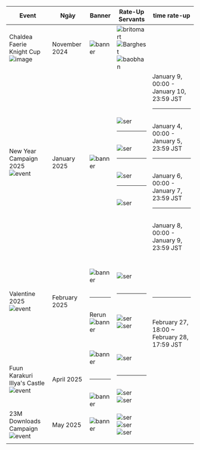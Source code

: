 

| Event                                                                                                                                                                                  | Ngày          | Banner                                                                                                                                                                                                                                                                                                                                               | Rate-Up Servants                                                                                                                                                                                                                                                                                                                                                                                                                                                                                                                                                                                                         | time rate-up                                                                                                                                                                                      |
| -------------------------------------------------------------------------------------------------------------------------------------------------------------------------------------- | ------------- | ---------------------------------------------------------------------------------------------------------------------------------------------------------------------------------------------------------------------------------------------------------------------------------------------------------------------------------------------------- | ------------------------------------------------------------------------------------------------------------------------------------------------------------------------------------------------------------------------------------------------------------------------------------------------------------------------------------------------------------------------------------------------------------------------------------------------------------------------------------------------------------------------------------------------------------------------------------------------------------------------ | ------------------------------------------------------------------------------------------------------------------------------------------------------------------------------------------------- |
| Chaldea Faerie Knight Cup<br>![image](https://static.wikia.nocookie.net/fategrandorder/images/8/8b/Faerieknightcup_full.png/revision/latest/scale-to-width-down/650?cb=20221109120136) | November 2024 | ![banner](https://static.wikia.nocookie.net/fategrandorder/images/c/c1/CFKCSummon.png/revision/latest/scale-to-width-down/600?cb=20221110140844)                                                                                                                                                                                                     | ![britomart](https://static.wikia.nocookie.net/fategrandorder/images/9/97/S368A2Icon.webp/revision/latest/scale-to-width-down/75?cb=20221109115203)<br>![Barghest](https://static.wikia.nocookie.net/fategrandorder/images/e/e3/S310A1Icon.webp/revision/latest/scale-to-width-down/75?cb=20221103095941)<br>![baobhan](https://static.wikia.nocookie.net/fategrandorder/images/0/0d/S311A1Icon.webp/revision/latest/scale-to-width-down/75?cb=20221103095949)                                                                                                                                                           |                                                                                                                                                                                                   |
| New Year Campaign 2025<br>![event](https://static.wikia.nocookie.net/fategrandorder/images/3/3d/Newyear2023.png/revision/latest/scale-to-width-down/450?cb=20221231162931)             | January 2025  | ![banner](https://static.wikia.nocookie.net/fategrandorder/images/6/68/NewYear2023Summoning.png/revision/latest/scale-to-width-down/680?cb=20221231170910)                                                                                                                                                                                           | ![ser](https://static.wikia.nocookie.net/fategrandorder/images/5/55/S334A1Icon.webp/revision/latest/scale-to-width-down/75?cb=20221103100230)<br><hr><br>![ser](https://static.wikia.nocookie.net/fategrandorder/images/c/cd/S238A1Icon.webp/revision/latest/scale-to-width-down/75?cb=20221103094815)<br><hr><br>![ser](https://static.wikia.nocookie.net/fategrandorder/images/f/f4/S305A1Icon.webp/revision/latest/scale-to-width-down/75?cb=20221103095904)<br><hr><br>![ser](https://static.wikia.nocookie.net/fategrandorder/images/7/76/S241A1Icon.webp/revision/latest/scale-to-width-down/75?cb=20221103094831) | January 9, 00:00 - January 10, 23:59 JST<br><hr><br>January 4, 00:00 - January 5, 23:59 JST<br><hr><br>January 6, 00:00 - January 7, 23:59 JST<br><hr><br>January 8, 00:00 - January 9, 23:59 JST |
| Valentine 2025<br>![event](https://static.wikia.nocookie.net/fategrandorder/images/e/eb/Valentine2023true.png/revision/latest/scale-to-width-down/450?cb=20230216104216)               | February 2025 | ![banner](https://static.wikia.nocookie.net/fategrandorder/images/5/56/Valentine2023Summon.png/revision/latest/scale-to-width-down/600?cb=20230217100321)<br><br><hr><br>Rerun<br>![banner](https://static.wikia.nocookie.net/fategrandorder/images/8/80/Re_valentine2016_2022_pu.png/revision/latest/scale-to-width-down/680?cb=20230219121343)<br> | ![ser](https://static.wikia.nocookie.net/fategrandorder/images/f/f5/S374A1Icon.webp/revision/latest/scale-to-width-down/75?cb=20230217124719)<br><br><hr><br><br>![ser](https://static.wikia.nocookie.net/fategrandorder/images/3/3d/S306A1Icon.webp/revision/latest/scale-to-width-down/75?cb=20221103095914)<br>![ser](https://static.wikia.nocookie.net/fategrandorder/images/7/7c/S060A1Icon.webp/revision/latest/scale-to-width-down/75?cb=20221103092308)                                                                                                                                                          | <br><br><br><br><br><hr><br><br>February 27, 18:00 ~ February 28, 17:59 JST                                                                                                                       |
| Fuun Karakuri Illya's Castle<br>![event](https://static.wikia.nocookie.net/fategrandorder/images/d/dd/Illya_castle.png/revision/latest/scale-to-width-down/680?cb=20230524110738)      | April 2025    | ![banner](https://static.wikia.nocookie.net/fategrandorder/images/5/5d/FuunKarakuribanner.png/revision/latest/scale-to-width-down/680?cb=20230524124728)<br><br><hr><br>![banner](https://static.wikia.nocookie.net/fategrandorder/images/3/3c/FuunKarakuriIllya.png/revision/latest/scale-to-width-down/680?cb=20230526092127)                      | ![ser](https://static.wikia.nocookie.net/fategrandorder/images/7/74/S380A1Icon.webp/revision/latest/scale-to-width-down/75?cb=20230524131153)<br><br><hr><br>![ser](https://static.wikia.nocookie.net/fategrandorder/images/4/4f/S136A1Icon.webp/revision/latest/scale-to-width-down/75?cb=20221103093455)<br>![ser](https://static.wikia.nocookie.net/fategrandorder/images/d/d3/S236A1Icon.webp/revision/latest/scale-to-width-down/75?cb=20221103094800)                                                                                                                                                              |                                                                                                                                                                                                   |
| 23M Downloads Campaign<br>![event](https://static.wikia.nocookie.net/fategrandorder/images/d/d6/2800man_sreum.png/revision/latest/scale-to-width-down/450?cb=20230628103936)           | May 2025      | ![banner](https://static.wikia.nocookie.net/fategrandorder/images/6/64/2800man_pu.png/revision/latest/scale-to-width-down/680?cb=20230629053159)                                                                                                                                                                                                     | ![ser](https://static.wikia.nocookie.net/fategrandorder/images/c/ce/S265A1Icon.webp/revision/latest/scale-to-width-down/75?cb=20221103095337)<br>![ser](https://static.wikia.nocookie.net/fategrandorder/images/1/18/S179A1Icon.webp/revision/latest/scale-to-width-down/75?cb=20221103094031)<br>![ser](https://static.wikia.nocookie.net/fategrandorder/images/0/0e/S129A1Icon.webp/revision/latest/scale-to-width-down/75?cb=20221103093406)                                                                                                                                                                          |                                                                                                                                                                                                   |
|                                                                                                                                                                                        |               |                                                                                                                                                                                                                                                                                                                                                      |                                                                                                                                                                                                                                                                                                                                                                                                                                                                                                                                                                                                                          |                                                                                                                                                                                                   |
